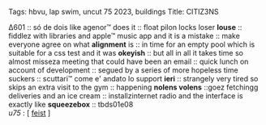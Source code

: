 Tags: hbvu, lap swim, uncut 75 2023, buildings
Title: CITIZ3NS
  
Δ601 :: só de dois like agenor™ does it :: float pilon locks loser **louse** :: fiddlez with libraries and apple™ music app and it is a mistake :: make everyone agree on what **alignment** is :: in time for an empty pool which is suitable for a css test and it was **okeyish** :: but all in all it takes time so almost misseza meeting that could have been an email :: quick lunch on account of development :: segued by a series of more hopeless time suckers :: scuttari™ come e' andato lo support **ieri** :: strangely very tired so skips an extra visit to the gym :: happening **nolens volens** ::goez fetchingg deliveries and an ice cream :: installzinternet radio and the interface is exactly like **squeezebox** :: tbds01e08  
_u75_ : [ [feist](https://www.allmusic.com/album/multitudes-mw0003930773) ]